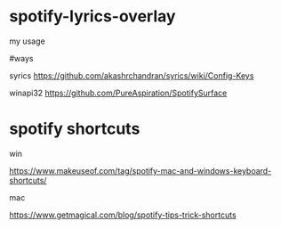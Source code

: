 # spotify-lyrics-overlay
my usage

#ways

syrics
https://github.com/akashrchandran/syrics/wiki/Config-Keys


winapi32
https://github.com/PureAspiration/SpotifySurface

# spotify shortcuts

win

https://www.makeuseof.com/tag/spotify-mac-and-windows-keyboard-shortcuts/

mac

https://www.getmagical.com/blog/spotify-tips-trick-shortcuts
